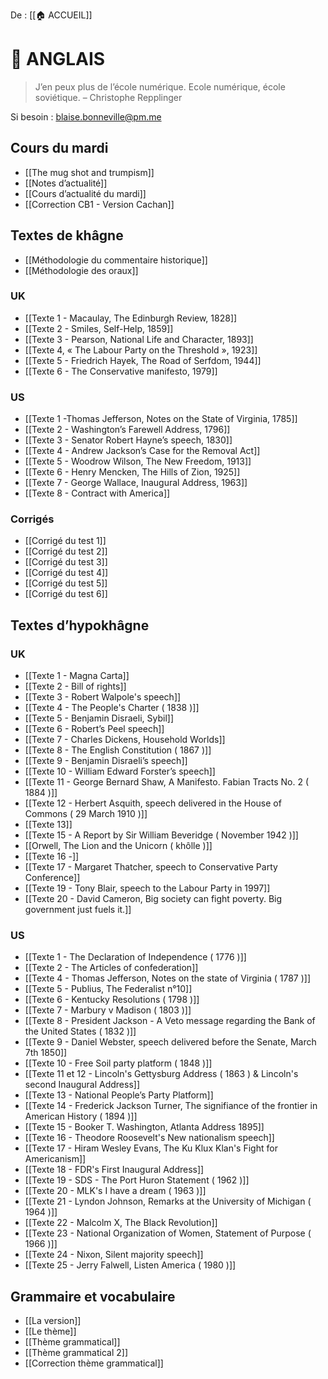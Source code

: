 De : [[🏠 ACCUEIL]]

# 💂 ANGLAIS

>  J’en peux plus de l’école numérique. Ecole numérique, école soviétique. – Christophe Repplinger 

Si besoin : blaise.bonneville@pm.me 
## Cours du mardi

- [[The mug shot and trumpism]]
- [[Notes d’actualité]] 
- [[Cours d’actualité du mardi]] 
- [[Correction CB1 - Version Cachan]] 

## Textes de khâgne 

- [[Méthodologie du commentaire historique]] 
- [[Méthodologie des oraux]]  
### UK

- [[Texte 1 - Macaulay, The Edinburgh Review, 1828]] 
- [[Texte 2 - Smiles, Self-Help, 1859]] 
- [[Texte 3 - Pearson, National Life and Character, 1893]] 
- [[Texte 4, « The Labour Party on the Threshold », 1923]] 
- [[Texte 5 - Friedrich Hayek, The Road of Serfdom, 1944]] 
- [[Texte 6 - The Conservative manifesto, 1979]] 

### US 

- [[Texte 1 -Thomas Jefferson, Notes on the State of Virginia, 1785]] 
- [[Texte 2 - Washington’s Farewell Address, 1796]]   
- [[Texte 3 - Senator Robert Hayne’s speech, 1830]] 
- [[Texte 4 - Andrew Jackson’s Case for the Removal Act]] 
- [[Texte 5 - Woodrow Wilson, The New Freedom, 1913]] 
- [[Texte 6 - Henry Mencken, The Hills of Zion, 1925]] 
- [[Texte 7 - George Wallace, Inaugural Address, 1963]]
- [[Texte 8 - Contract with America]]

### Corrigés

- [[Corrigé du test 1]] 
- [[Corrigé du test 2]] 
- [[Corrigé du test 3]] 
- [[Corrigé du test 4]] 
- [[Corrigé du test 5]] 
- [[Corrigé du test 6]] 

## Textes d’hypokhâgne

### UK

- [[Texte 1 - Magna Carta]]
- [[Texte 2 - Bill of rights]]
- [[Texte 3 - Robert Walpole's speech]]
- [[Texte 4 - The People's Charter ( 1838 )]]
- [[Texte 5 - Benjamin Disraeli, Sybil]] 
- [[Texte 6 - Robert’s Peel speech]]
- [[Texte 7 - Charles Dickens, Household Worlds]] 
- [[Texte 8 - The English Constitution ( 1867 )]] 
- [[Texte 9 - Benjamin Disraeli’s speech]] 
- [[Texte 10 - William Edward Forster’s speech]] 
- [[Texte 11 - George Bernard Shaw, A Manifesto. Fabian Tracts No. 2 ( 1884 )]]
- [[Texte 12 - Herbert Asquith, speech delivered in the House of Commons ( 29 March 1910 )]]
- [[Texte 13]] 
- [[Texte 15 - A Report by Sir William Beveridge ( November 1942 )]]
- [[Orwell, The Lion and the Unicorn ( khôlle )]] 
- [[Texte 16 -]] 
- [[Texte 17 - Margaret Thatcher, speech to Conservative Party Conference]] 
- [[Texte 19 - Tony Blair, speech to the Labour Party in 1997]] 
- [[Texte 20 - David Cameron, Big society can fight poverty. Big government just fuels it.]] 

### US

- [[Texte 1 - The Declaration of Independence ( 1776 )]]
- [[Texte 2 - The Articles of confederation]] 
- [[Texte 4 - Thomas Jefferson, Notes on the state of Virginia ( 1787 )]] 
- [[Texte 5 - Publius, The Federalist n°10]]
- [[Texte 6 - Kentucky Resolutions ( 1798 )]]
- [[Texte 7 - Marbury v Madison ( 1803 )]] 
- [[Texte 8 - President Jackson - A Veto message regarding the Bank of the United States ( 1832 )]] 
- [[Texte 9 - Daniel Webster, speech delivered before the Senate, March 7th 1850]]
- [[Texte 10 - Free Soil party platform ( 1848 )]]
- [[Texte 11 et 12 - Lincoln's Gettysburg Address ( 1863 ) & Lincoln's second Inaugural Address]]
- [[Texte 13 - National People’s Party Platform]] 
- [[Texte 14 - Frederick Jackson Turner, The signifiance of the frontier in American History ( 1894 )]]
- [[Texte 15 - Booker T. Washington, Atlanta Address 1895]] 
- [[Texte 16 - Theodore Roosevelt's New nationalism speech]] 
- [[Texte 17 - Hiram Wesley Evans, The Ku Klux Klan's Fight for Americanism]] 
- [[Texte 18 - FDR's First Inaugural Address]]
- [[Texte 19 - SDS - The Port Huron Statement ( 1962 )]]
- [[Texte 20 - MLK's I have a dream ( 1963 )]]
- [[Texte 21 - Lyndon Johnson, Remarks at the University of Michigan ( 1964 )]] 
- [[Texte 22 - Malcolm X, The Black Revolution]]
- [[Texte 23 - National Organization of Women, Statement of Purpose ( 1966 )]] 
- [[Texte 24 - Nixon, Silent majority speech]] 
- [[Texte 25 - Jerry Falwell, Listen America ( 1980 )]] 
## Grammaire et vocabulaire 
 
 - [[La version]] 
- [[Le thème]] 
- [[Thème grammatical]]
- [[Thème grammatical 2]]
- [[Correction thème grammatical]]

